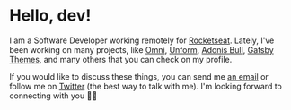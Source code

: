 # Hello, dev!

I am a Software Developer working remotely for [Rocketseat](https://rocketseat.com.br?utm_source=joaopedro). Lately, I've been working on many projects, like [Omni](https://github.com/getomni), [Unform](https://github.com/unform/unform), [Adonis Bull](https://github.com/Rocketseat/adonis-bull), [Gatsby Themes](https://github.com/Rocketseat/gatsby-themes), and many others that you can check on my profile.

If you would like to discuss these things, you can send me [an email](mailto:hey@joaopedro.dev) or follow me on [Twitter](https://twitter.com/jpedroschmitz) (the best way to talk with me). I'm looking forward to connecting with you 👋🏻
